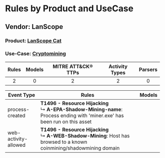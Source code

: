 Rules by Product and UseCase
============================
Vendor: LanScope
----------------
### Product: [LanScope Cat](../ds_lanscope_lanscope_cat.md)
### Use-Case: [Cryptomining](../../../../UseCases/uc_cryptomining.md)

| Rules | Models | MITRE ATT&CK® TTPs | Activity Types | Parsers |
|:-----:|:------:|:------------------:|:--------------:|:-------:|
|   2   |   0    |         2          |       2        |    0    |

| Event Type    | Rules    | Models |
| ---- | ---- | ------ |
| process-created      | <b>T1496 - Resource Hijacking</b><br> ↳ <b>A-EPA-Shadow-Mining-name</b>: Process ending with 'miner.exe' has been run on this asset |        |
| web-activity-allowed | <b>T1496 - Resource Hijacking</b><br> ↳ <b>A-WEB-Shadow-Mining</b>: Host has browsed to a known coinmining/shadowmining domain      |        |